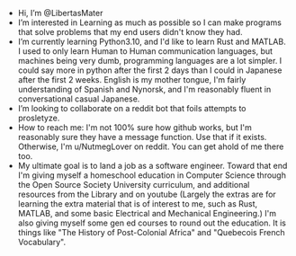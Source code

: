 - Hi, I’m @LibertasMater
- I’m interested in Learning as much as possible so I can make programs that solve problems that my end users didn't know they had.
- I’m currently learning Python3.10, and I'd like to learn Rust and MATLAB. I used to only learn Human to Human communication languages, but machines being 
very dumb, programming languages are a lot simpler. I could say more in python after the first 2 days than I could in Japanese after the first 2 weeks. English 
is my mother tongue, I'm fairly understanding of Spanish and Nynorsk, and I'm reasonably fluent in conversational casual Japanese. 
- I’m looking to collaborate on a reddit bot that foils attempts to prosletyze. 
- How to reach me: I'm not 100% sure how github works, but I'm reasonably sure they have a message function. Use that if it exists. Otherwise, I'm
u/NutmegLover on reddit. You can get ahold of me there too. 
- My ultimate goal is to land a job as a software engineer. Toward that end I'm giving myself a homeschool education in Computer Science through the 
Open Source Society University curriculum, and additional resources from the Library and on youtube (Largely the extras are for learning the extra material
that is of interest to me, such as Rust, MATLAB, and some basic Electrical and Mechanical Engineering.) I'm also giving myself some gen ed courses to round out
the education. It is things like "The History of Post-Colonial Africa" and "Quebecois French Vocabulary".
